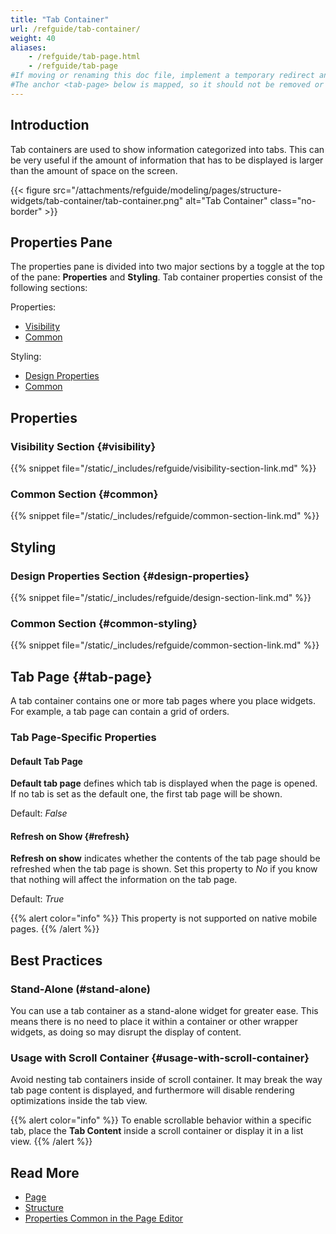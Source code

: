 ```yaml
---
title: "Tab Container"
url: /refguide/tab-container/
weight: 40
aliases:
    - /refguide/tab-page.html
    - /refguide/tab-page
#If moving or renaming this doc file, implement a temporary redirect and let the respective team know they should update the URL in the product. See Mapping to Products for more details.
#The anchor <tab-page> below is mapped, so it should not be removed or changed.
---
```


## Introduction

Tab containers are used to show information categorized into tabs. This can be very useful if the amount of information that has to be displayed is larger than the amount of space on the screen.

{{< figure src="/attachments/refguide/modeling/pages/structure-widgets/tab-container/tab-container.png" alt="Tab Container" class="no-border" >}}

## Properties Pane

The properties pane is divided into two major sections by a toggle at the top of the pane: **Properties** and **Styling**. Tab container properties consist of the following sections:

Properties:

* [Visibility](#visibility)
* [Common](#common)

Styling:

* [Design Properties](#design-properties)
* [Common](#common-styling)

## Properties 

### Visibility Section {#visibility}

{{% snippet file="/static/_includes/refguide/visibility-section-link.md" %}}

### Common Section {#common}

{{% snippet file="/static/_includes/refguide/common-section-link.md" %}}

## Styling

### Design Properties Section {#design-properties}

{{% snippet file="/static/_includes/refguide/design-section-link.md" %}} 

### Common Section {#common-styling}

{{% snippet file="/static/_includes/refguide/common-section-link.md" %}}

## Tab Page {#tab-page}

A tab container contains one or more tab pages where you place widgets. For example, a tab page can contain a grid of orders.

### Tab Page-Specific Properties

#### Default Tab Page

**Default tab page** defines which tab is displayed when the page is opened. If no tab is set as the default one, the first tab page will be shown. 

Default: *False*

#### Refresh on Show {#refresh}

**Refresh on show** indicates whether the contents of the tab page should be refreshed when the tab page is shown. Set this property to *No* if you know that nothing will affect the information on the tab page.

Default: *True*

{{% alert color="info" %}}
This property is not supported on native mobile pages.
{{% /alert %}}

## Best Practices

### Stand-Alone (#stand-alone)

You can use a tab container as a stand-alone widget for greater ease. This means there is no need to place it within a container or other wrapper widgets, as doing so may disrupt the display of content.

### Usage with Scroll Container {#usage-with-scroll-container}

Avoid nesting tab containers inside of scroll container. It may break the way tab page content is displayed, and furthermore will disable rendering optimizations inside the tab view. 

{{% alert color="info" %}}
To enable scrollable behavior within a specific tab, place the **Tab Content** inside a scroll container or display it in a list view.
{{% /alert %}}

## Read More

* [Page](/refguide/page/)
* [Structure](/refguide/structure-widgets/)
* [Properties Common in the Page Editor](/refguide/common-widget-properties/)
